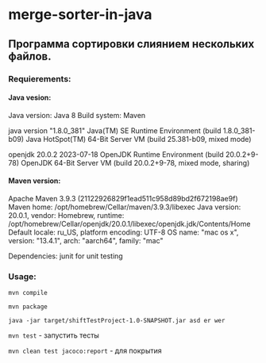 # merge-sorter-in-java
## Программа сортировки слиянием нескольких файлов.

### Requierements:

#### Java vesion:

Java version: Java 8
Build system: Maven

java version "1.8.0_381"
Java(TM) SE Runtime Environment (build 1.8.0_381-b09)
Java HotSpot(TM) 64-Bit Server VM (build 25.381-b09, mixed mode)

openjdk 20.0.2 2023-07-18
OpenJDK Runtime Environment (build 20.0.2+9-78)
OpenJDK 64-Bit Server VM (build 20.0.2+9-78, mixed mode, sharing)

#### Maven version:

Apache Maven 3.9.3 (21122926829f1ead511c958d89bd2f672198ae9f)
Maven home: /opt/homebrew/Cellar/maven/3.9.3/libexec
Java version: 20.0.1, vendor: Homebrew, runtime: /opt/homebrew/Cellar/openjdk/20.0.1/libexec/openjdk.jdk/Contents/Home
Default locale: ru_US, platform encoding: UTF-8
OS name: "mac os x", version: "13.4.1", arch: "aarch64", family: "mac"


Dependencies:
junit for unit testing


### Usage:

`mvn compile`

`mvn package`

`java -jar target/shiftTestProject-1.0-SNAPSHOT.jar asd er wer`

`mvn test` - запустить тесты

`mvn clean test jacoco:report` - для покрытия
